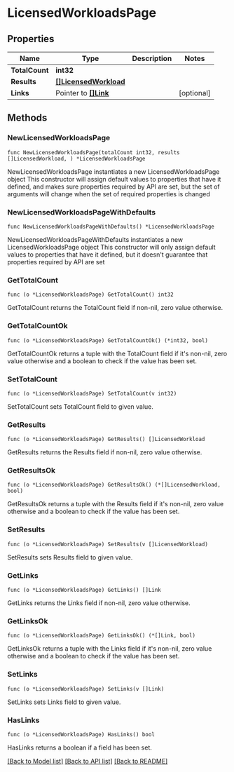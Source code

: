 # LicensedWorkloadsPage

## Properties

Name | Type | Description | Notes
------------ | ------------- | ------------- | -------------
**TotalCount** | **int32** |  | 
**Results** | [**[]LicensedWorkload**](LicensedWorkload.md) |  | 
**Links** | Pointer to [**[]Link**](Link.md) |  | [optional] 

## Methods

### NewLicensedWorkloadsPage

`func NewLicensedWorkloadsPage(totalCount int32, results []LicensedWorkload, ) *LicensedWorkloadsPage`

NewLicensedWorkloadsPage instantiates a new LicensedWorkloadsPage object
This constructor will assign default values to properties that have it defined,
and makes sure properties required by API are set, but the set of arguments
will change when the set of required properties is changed

### NewLicensedWorkloadsPageWithDefaults

`func NewLicensedWorkloadsPageWithDefaults() *LicensedWorkloadsPage`

NewLicensedWorkloadsPageWithDefaults instantiates a new LicensedWorkloadsPage object
This constructor will only assign default values to properties that have it defined,
but it doesn't guarantee that properties required by API are set

### GetTotalCount

`func (o *LicensedWorkloadsPage) GetTotalCount() int32`

GetTotalCount returns the TotalCount field if non-nil, zero value otherwise.

### GetTotalCountOk

`func (o *LicensedWorkloadsPage) GetTotalCountOk() (*int32, bool)`

GetTotalCountOk returns a tuple with the TotalCount field if it's non-nil, zero value otherwise
and a boolean to check if the value has been set.

### SetTotalCount

`func (o *LicensedWorkloadsPage) SetTotalCount(v int32)`

SetTotalCount sets TotalCount field to given value.


### GetResults

`func (o *LicensedWorkloadsPage) GetResults() []LicensedWorkload`

GetResults returns the Results field if non-nil, zero value otherwise.

### GetResultsOk

`func (o *LicensedWorkloadsPage) GetResultsOk() (*[]LicensedWorkload, bool)`

GetResultsOk returns a tuple with the Results field if it's non-nil, zero value otherwise
and a boolean to check if the value has been set.

### SetResults

`func (o *LicensedWorkloadsPage) SetResults(v []LicensedWorkload)`

SetResults sets Results field to given value.


### GetLinks

`func (o *LicensedWorkloadsPage) GetLinks() []Link`

GetLinks returns the Links field if non-nil, zero value otherwise.

### GetLinksOk

`func (o *LicensedWorkloadsPage) GetLinksOk() (*[]Link, bool)`

GetLinksOk returns a tuple with the Links field if it's non-nil, zero value otherwise
and a boolean to check if the value has been set.

### SetLinks

`func (o *LicensedWorkloadsPage) SetLinks(v []Link)`

SetLinks sets Links field to given value.

### HasLinks

`func (o *LicensedWorkloadsPage) HasLinks() bool`

HasLinks returns a boolean if a field has been set.


[[Back to Model list]](../README.md#documentation-for-models) [[Back to API list]](../README.md#documentation-for-api-endpoints) [[Back to README]](../README.md)


